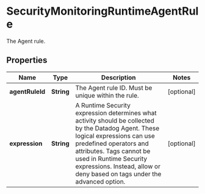 # SecurityMonitoringRuntimeAgentRule

The Agent rule.

## Properties

| Name            | Type       | Description                                                                                                                                                                                                                                                                                  | Notes      |
| --------------- | ---------- | -------------------------------------------------------------------------------------------------------------------------------------------------------------------------------------------------------------------------------------------------------------------------------------------- | ---------- |
| **agentRuleId** | **String** | The Agent rule ID. Must be unique within the rule.                                                                                                                                                                                                                                           | [optional] |
| **expression**  | **String** | A Runtime Security expression determines what activity should be collected by the Datadog Agent. These logical expressions can use predefined operators and attributes. Tags cannot be used in Runtime Security expressions. Instead, allow or deny based on tags under the advanced option. | [optional] |

